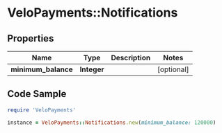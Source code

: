 # VeloPayments::Notifications

## Properties

Name | Type | Description | Notes
------------ | ------------- | ------------- | -------------
**minimum_balance** | **Integer** |  | [optional] 

## Code Sample

```ruby
require 'VeloPayments'

instance = VeloPayments::Notifications.new(minimum_balance: 120000)
```


